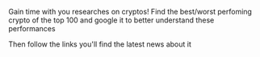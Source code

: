 Gain time with you researches on cryptos! Find the best/worst perfoming crypto of the top 100 and google it to better understand these performances




Then follow the links you'll find the latest news about it
